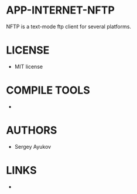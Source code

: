 APP-INTERNET-NFTP
=================

NFTP is a text-mode ftp client for several platforms. 

LICENSE
===============
* MIT license

COMPILE TOOLS
===============
* 

AUTHORS
===============
* Sergey Ayukov

LINKS
===============
* 
